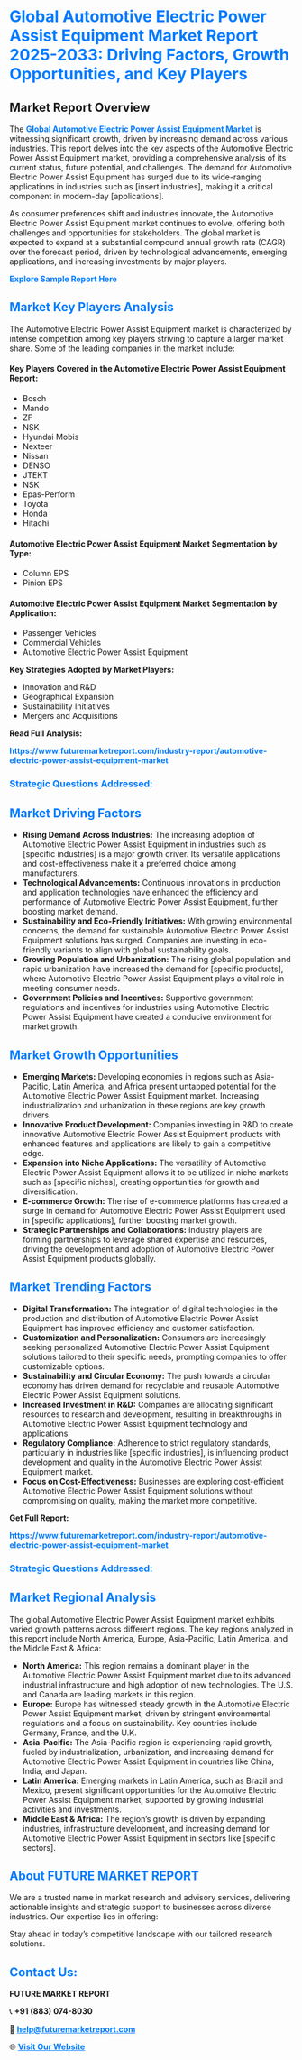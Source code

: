 <h1 style="color: #007BFF;">Global Automotive Electric Power Assist Equipment Market Report 2025-2033: Driving Factors, Growth Opportunities, and Key Players</h1>

<section id="overview">
<h2>Market Report Overview</h2>
<p>The <a href="https://www.futuremarketreport.com/industry-report/automotive-electric-power-assist-equipment-market" style="color: #007BFF; text-decoration: none;"><strong>Global Automotive Electric Power Assist Equipment Market</strong></a> is witnessing significant growth, driven by increasing demand across various industries. This report delves into the key aspects of the Automotive Electric Power Assist Equipment market, providing a comprehensive analysis of its current status, future potential, and challenges. The demand for Automotive Electric Power Assist Equipment has surged due to its wide-ranging applications in industries such as [insert industries], making it a critical component in modern-day [applications].</p>
<p>As consumer preferences shift and industries innovate, the Automotive Electric Power Assist Equipment market continues to evolve, offering both challenges and opportunities for stakeholders. The global market is expected to expand at a substantial compound annual growth rate (CAGR) over the forecast period, driven by technological advancements, emerging applications, and increasing investments by major players.</p>
</section>

<section id="overview">
<p><a href="https://www.futuremarketreport.com/request-sample/reportId=126112" style="color: #007BFF; text-decoration: none;"><strong>Explore Sample Report Here</strong></a></p>
</section>

<section id="key-players">
<h2 style="color: #007BFF;">Market Key Players Analysis</h2>
<p>The Automotive Electric Power Assist Equipment market is characterized by intense competition among key players striving to capture a larger market share. Some of the leading companies in the market include:</p>
<h4>Key Players Covered in the Automotive Electric Power Assist Equipment Report:</h4>
<ul><li>Bosch</li><li>Mando</li><li>ZF</li><li>NSK</li><li>Hyundai Mobis</li><li>Nexteer</li><li>Nissan</li><li>DENSO</li><li>JTEKT</li><li>NSK</li><li>Epas-Perform</li><li>Toyota</li><li>Honda</li><li>Hitachi</li></ul>
<h4>Automotive Electric Power Assist Equipment Market Segmentation by Type:</h4>
<ul><li>Column EPS</li><li>Pinion EPS</li></ul>

<h4>Automotive Electric Power Assist Equipment Market Segmentation by Application:</h4>
<ul><li>Passenger Vehicles</li><li>Commercial Vehicles</li><li>Automotive Electric Power Assist Equipment</li></ul>
<p><strong>Key Strategies Adopted by Market Players:</strong></p>
<ul>
<li>Innovation and R&D</li>
<li>Geographical Expansion</li>
<li>Sustainability Initiatives</li>
<li>Mergers and Acquisitions</li>
</ul>
</section>

<section>
<p><strong>Read Full Analysis: </strong></p><a href="https://www.futuremarketreport.com/industry-report/automotive-electric-power-assist-equipment-market" style="color: #007BFF; text-decoration: none;"><strong>https://www.futuremarketreport.com/industry-report/automotive-electric-power-assist-equipment-market</strong></a>
<h3 style="color: #007BFF;">Strategic Questions Addressed:</h3>
</section>

<section id="driving-factors">
<h2 style="color: #007BFF;">Market Driving Factors</h2>
<ul>
<li><strong>Rising Demand Across Industries:</strong> The increasing adoption of Automotive Electric Power Assist Equipment in industries such as [specific industries] is a major growth driver. Its versatile applications and cost-effectiveness make it a preferred choice among manufacturers.</li>
<li><strong>Technological Advancements:</strong> Continuous innovations in production and application technologies have enhanced the efficiency and performance of Automotive Electric Power Assist Equipment, further boosting market demand.</li>
<li><strong>Sustainability and Eco-Friendly Initiatives:</strong> With growing environmental concerns, the demand for sustainable Automotive Electric Power Assist Equipment solutions has surged. Companies are investing in eco-friendly variants to align with global sustainability goals.</li>
<li><strong>Growing Population and Urbanization:</strong> The rising global population and rapid urbanization have increased the demand for [specific products], where Automotive Electric Power Assist Equipment plays a vital role in meeting consumer needs.</li>
<li><strong>Government Policies and Incentives:</strong> Supportive government regulations and incentives for industries using Automotive Electric Power Assist Equipment have created a conducive environment for market growth.</li>
</ul>
</section>

<section id="growth-opportunities">
<h2 style="color: #007BFF;">Market Growth Opportunities</h2>
<ul>
<li><strong>Emerging Markets:</strong> Developing economies in regions such as Asia-Pacific, Latin America, and Africa present untapped potential for the Automotive Electric Power Assist Equipment market. Increasing industrialization and urbanization in these regions are key growth drivers.</li>
<li><strong>Innovative Product Development:</strong> Companies investing in R&D to create innovative Automotive Electric Power Assist Equipment products with enhanced features and applications are likely to gain a competitive edge.</li>
<li><strong>Expansion into Niche Applications:</strong> The versatility of Automotive Electric Power Assist Equipment allows it to be utilized in niche markets such as [specific niches], creating opportunities for growth and diversification.</li>
<li><strong>E-commerce Growth:</strong> The rise of e-commerce platforms has created a surge in demand for Automotive Electric Power Assist Equipment used in [specific applications], further boosting market growth.</li>
<li><strong>Strategic Partnerships and Collaborations:</strong> Industry players are forming partnerships to leverage shared expertise and resources, driving the development and adoption of Automotive Electric Power Assist Equipment products globally.</li>
</ul>
</section>

<section id="trending-factors">
<h2 style="color: #007BFF;">Market Trending Factors</h2>
<ul>
<li><strong>Digital Transformation:</strong> The integration of digital technologies in the production and distribution of Automotive Electric Power Assist Equipment has improved efficiency and customer satisfaction.</li>
<li><strong>Customization and Personalization:</strong> Consumers are increasingly seeking personalized Automotive Electric Power Assist Equipment solutions tailored to their specific needs, prompting companies to offer customizable options.</li>
<li><strong>Sustainability and Circular Economy:</strong> The push towards a circular economy has driven demand for recyclable and reusable Automotive Electric Power Assist Equipment solutions.</li>
<li><strong>Increased Investment in R&D:</strong> Companies are allocating significant resources to research and development, resulting in breakthroughs in Automotive Electric Power Assist Equipment technology and applications.</li>
<li><strong>Regulatory Compliance:</strong> Adherence to strict regulatory standards, particularly in industries like [specific industries], is influencing product development and quality in the Automotive Electric Power Assist Equipment market.</li>
<li><strong>Focus on Cost-Effectiveness:</strong> Businesses are exploring cost-efficient Automotive Electric Power Assist Equipment solutions without compromising on quality, making the market more competitive.</li>
</ul>
</section>

<section>
<p><strong>Get Full Report: </strong></p><a href="https://www.futuremarketreport.com/industry-report/automotive-electric-power-assist-equipment-market" style="color: #007BFF; text-decoration: none;"><strong>https://www.futuremarketreport.com/industry-report/automotive-electric-power-assist-equipment-market</strong></a>
<h3 style="color: #007BFF;">Strategic Questions Addressed:</h3>
</section>


<section id="regional-analysis">
<h2 style="color: #007BFF;">Market Regional Analysis</h2>
<p>The global Automotive Electric Power Assist Equipment market exhibits varied growth patterns across different regions. The key regions analyzed in this report include North America, Europe, Asia-Pacific, Latin America, and the Middle East & Africa:</p>
<ul>
<li><strong>North America:</strong> This region remains a dominant player in the Automotive Electric Power Assist Equipment market due to its advanced industrial infrastructure and high adoption of new technologies. The U.S. and Canada are leading markets in this region.</li>
<li><strong>Europe:</strong> Europe has witnessed steady growth in the Automotive Electric Power Assist Equipment market, driven by stringent environmental regulations and a focus on sustainability. Key countries include Germany, France, and the U.K.</li>
<li><strong>Asia-Pacific:</strong> The Asia-Pacific region is experiencing rapid growth, fueled by industrialization, urbanization, and increasing demand for Automotive Electric Power Assist Equipment in countries like China, India, and Japan.</li>
<li><strong>Latin America:</strong> Emerging markets in Latin America, such as Brazil and Mexico, present significant opportunities for the Automotive Electric Power Assist Equipment market, supported by growing industrial activities and investments.</li>
<li><strong>Middle East & Africa:</strong> The region’s growth is driven by expanding industries, infrastructure development, and increasing demand for Automotive Electric Power Assist Equipment in sectors like [specific sectors].</li>
</ul>
</section>

<footer>
<h2 style="color: #007BFF;">About FUTURE MARKET REPORT</h2>
<p>We are a trusted name in market research and advisory services, delivering actionable insights and strategic support to businesses across diverse industries. Our expertise lies in offering:</p>

<p>Stay ahead in today’s competitive landscape with our tailored research solutions.</p>

<h2 style="color: #007BFF;">Contact Us:</h2>
<p><strong>FUTURE MARKET REPORT</strong></p>
<p>📞 <strong>+91 (883) 074-8030</strong></p>
<p>📧 <strong><a href="mailto:help@futuremarketreport.com" style="color: #007BFF;">help@futuremarketreport.com</a></strong></p>
<p>🌐 <strong><a href="https://www.futuremarketreport.com/" style="color: #007BFF;">Visit Our Website</a></strong></p>
</footer>